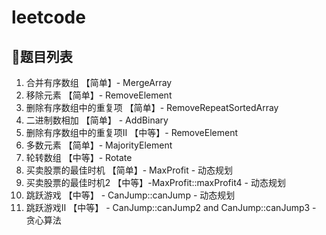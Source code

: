 # leetcode

## :pencil:题目列表

1. 合并有序数组 【简单】- MergeArray
2. 移除元素 【简单】- RemoveElement
3. 删除有序数组中的重复项 【简单】- RemoveRepeatSortedArray
4. 二进制数相加 【简单】 - AddBinary
5. 删除有序数组中的重复项Ⅱ 【中等】- RemoveElement
6. 多数元素 【简单】- MajorityElement
7. 轮转数组 【中等】- Rotate
8. 买卖股票的最佳时机 【简单】- MaxProfit - 动态规划
9. 买卖股票的最佳时机2 【中等】-MaxProfit::maxProfit4 - 动态规划
10. 跳跃游戏 【中等】 - CanJump::canJump - 动态规划
11. 跳跃游戏Ⅱ 【中等】 - CanJump::canJump2 and CanJump::canJump3 - 贪心算法